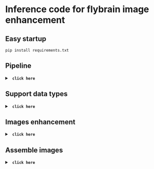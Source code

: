 # Inference code for flybrain image enhancement

## Easy startup
    pip install requirements.txt

## Pipeline 
<details>
<summary><code><b> click here </b></code></summary>
### Initial tester object    
    tester = MicroTest()
### Register data
    x0 = tester.get_data()
### Register model
    tester.update_model()
### Testing
    1. Test single image
    2. Tesing multiple patch
    3. Assemble patch to large image
More details in function ****"get_data"****
</details>

## Support data types
<details>
<summary><code><b> click here </b></code></summary>

    - Support load data 2D/3D tif and numpy latent Z
        - 2D folder : Use argument image_list_path in config yaml
        - 3D staack : Use argument image_path in config yaml
        - latent Z : Use argument hbranch_path in config yaml
More details in function ****"get_data"****
</details>

## Images enhancement
<details>
<summary><code><b> click here </b></code></summary>

    - Test single image
        - Encoder + Decoder : Call "test_model" ex: tester.test_model(x0, [None, 'transpose', 'flipX', 'flipY'])
        - Encode : Call "test_ae_encode" ex: reconstructions, ori, hbranch = tester.test_ae_encode(x0)
        - latent Z : Call "test_ae_decode" ex: out_all, out_seg_all = self.test_ae_decode(hbranch_data, input_augmentation)
    - Test multiple images
        - Call tester.test_assemble(x0, mode)
        - Encoder + Decoder : mode="full"
        - Encode : mode="encode"
        - latent Z : mode="decode"
</details>

## Assemble images
<details>
<summary><code><b> click here </b></code></summary>

    - Assemble patch to large images
    Ex : tester.show_or_save_assemble_microscopy(zrange=zrange, xrange=xrange, yrange=yrange,
                                            source=os.path.join(tester.config['DESTINATION'], tester.kwargs["dataset"], 'cycout/xy/'),
                                            output_path="tmp_xy.tif"
                                            )
        - result saved in output_path
</details>